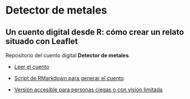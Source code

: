 # Detector de metales
## Un cuento digital desde R: cómo crear un relato situado con Leaflet

Repositorio del cuento digital **Detector de metales**.

+ [Leer el cuento](https://nmorandeira.github.io/detectordemetales/)

+ [Script de RMarkdown para generar el cuento](https://github.com/nmorandeira/detectordemetales/blob/main/detectordemetales.Rmd)

+ [Versión accesible para personas ciegas o con visión limitada](https://github.com/nmorandeira/detectordemetales/blob/main/detectordemetales.md)
